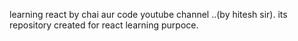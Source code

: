 learning react by chai aur code youtube channel ..(by hitesh sir).
its repository created for react learning purpoce.
